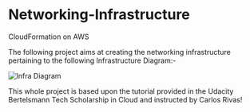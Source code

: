 # Networking-Infrastructure
CloudFormation on AWS

The following project aims at creating the networking infrastructure pertaining to the following Infrastructure Diagram:-

![Infra Diagram](https://https://github.com/RajatSvN/Networking-Infrastructure/Infra-Diag.PNG)

This whole project is based upon the tutorial provided in the Udacity Bertelsmann Tech Scholarship in Cloud and instructed by Carlos Rivas!
